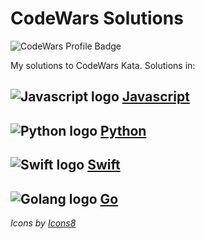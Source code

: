 # CodeWars Solutions

![CodeWars Profile Badge](https://www.codewars.com/users/domwake/badges/large)

My solutions to CodeWars Kata. Solutions in:

## ![Javascript logo](https://img.icons8.com/color/24/000000/javascript.png) [Javascript](/src/javascript/README.md)

## ![Python logo](https://img.icons8.com/color/24/000000/python.png) [Python](/src/python/README.md)

## ![Swift logo](https://img.icons8.com/fluent/24/000000/swift.png) [Swift](/src/swift/README.md)

## ![Golang logo](https://img.icons8.com/color/24/000000/golang.png) [Go](/src/go/README.md)

*Icons by [Icons8](https://icons8.com/)*